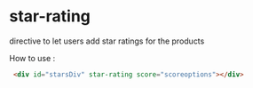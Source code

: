 # star-rating
directive to let users add star ratings for the products


How to use : 


```html
 <div id="starsDiv" star-rating score="scoreoptions"></div>
 ```
